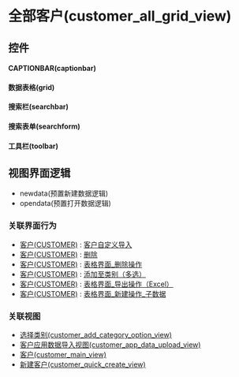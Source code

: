 # 全部客户(customer_all_grid_view)  <!-- {docsify-ignore-all} -->



## 控件
#### CAPTIONBAR(captionbar)
#### 数据表格(grid)
#### 搜索栏(searchbar)
#### 搜索表单(searchform)
#### 工具栏(toolbar)

## 视图界面逻辑
  * newdata(预置新建数据逻辑)
  * opendata(预置打开数据逻辑)


### 关联界面行为
  * [客户(CUSTOMER)](module/ProdMgmt/customer) : [客户自定义导入](module/ProdMgmt/customer#界面行为)
  * [客户(CUSTOMER)](module/ProdMgmt/customer) : [删除](module/ProdMgmt/customer#界面行为)
  * [客户(CUSTOMER)](module/ProdMgmt/customer) : [表格界面_删除操作](module/ProdMgmt/customer#界面行为)
  * [客户(CUSTOMER)](module/ProdMgmt/customer) : [添加至类别（多选）](module/ProdMgmt/customer#界面行为)
  * [客户(CUSTOMER)](module/ProdMgmt/customer) : [表格界面_导出操作（Excel）](module/ProdMgmt/customer#界面行为)
  * [客户(CUSTOMER)](module/ProdMgmt/customer) : [表格界面_新建操作_子数据](module/ProdMgmt/customer#界面行为)

### 关联视图
  * [选择类别(customer_add_category_option_view)](app/view/customer_add_category_option_view)
  * [客户应用数据导入视图(customer_app_data_upload_view)](app/view/customer_app_data_upload_view)
  * [客户(customer_main_view)](app/view/customer_main_view)
  * [新建客户(customer_quick_create_view)](app/view/customer_quick_create_view)

<script>
 const { createApp } = Vue
  createApp({
    data() {
      return {

      }
    }
  }).use(ElementPlus).mount('#app')
</script>
